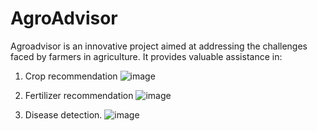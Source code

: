 # AgroAdvisor

Agroadvisor is an innovative project aimed at addressing the challenges faced by farmers in agriculture. It provides valuable assistance in:
1. Crop recommendation
![image](https://github.com/Yogiraj587/AgroAdvisor/assets/84268500/7988652b-bc17-47d4-b5d4-d4828958a2cc)

2. Fertilizer recommendation
![image](https://github.com/Yogiraj587/AgroAdvisor/assets/84268500/992f1c3d-0992-4e1b-b31b-c5bc579c18b8)

3. Disease detection.
![image](https://github.com/Yogiraj587/AgroAdvisor/assets/84268500/41dc1393-79b6-4553-88a8-01c25d52d066)
